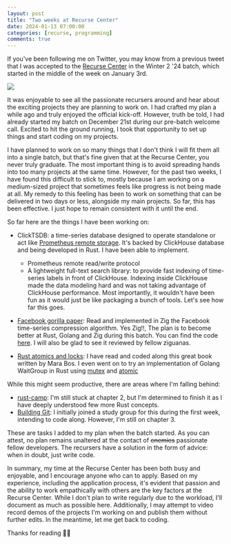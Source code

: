 ```yaml
---
layout: post
title: "Two weeks at Recurse Center"
date: 2024-01-13 07:00:00
categories: [recurse, programming]
comments: true
---
```


If you've been following me on Twitter, you may know from a previous tweet that I was accepted to the [Recurse Center](https://www.recurse.com/) in the Winter 2 '24 batch, which started in the middle of the week on January 3rd.

<!--more-->

![](https://d29xw0ra2h4o4u.cloudfront.net/assets/public_recurser_working-973845079b2a8523c4c802b8f4edba8f4e76fa4769aaffe5a8afe4a8648ca397.jpg)

It was enjoyable to see all the passionate recursers around and hear about the exciting projects they are planning to work on. I had crafted my plan a while ago and truly enjoyed the official kick-off. However, truth be told, I had already started my batch on December 21st during our pre-batch welcome call. Excited to hit the ground running, I took that opportunity to set up things and start coding on my projects.

I have planned to work on so many things that I don't think I will fit them all into a single batch, but that's fine given that at the Recurse Center, you never truly graduate. The most important thing is to avoid spreading hands into too many projects at the same time. However, for the past two weeks, I have found this difficult to stick to, mostly because I am working on a medium-sized project that sometimes feels like progress is not being made at all. My remedy to this feeling has been to work on something that can be delivered in two days or less, alongside my main projects. So far, this has been effective. I just hope to remain consistent with it until the end.

So far here are the things I have been working on:

- ClickTSDB: a time-series database designed to operate standalone or act like [Prometheus remote storage](https://prometheus.io/docs/prometheus/latest/storage/#remote-storage-integrations). It's backed by ClickHouse database and being developed in Rust. I have been able to implement.
    - Prometheus remote read/write protocol
    - A lightweight full-text search library: to provide fast indexing of time-series labels in front of ClickHouse. Indexing inside ClickHouse made the data modeling hard and was not taking advantage of ClickHouse performance. Most importantly, it wouldn't have been fun as it would just be like packaging a bunch of tools. Let's see how far this goes. 

- [Facebook gorilla paper](https://www.vldb.org/pvldb/vol8/p1816-teller.pdf): Read and implemented in Zig the Facebook time-series compression algorithm. Yes Zig!!, The plan is to become better at Rust, Golang and Zig during this batch. You can find the code [here](https://github.com/evanxg852000/gorilla). I will also be glad to see it reviewed by fellow ziguanas.

- [Rust atomics and locks](https://marabos.nl/atomics/): I have read and coded along this great book written by Mara Bos. I even went on to try an implementation of Golang WaitGroup in Rust using [mutex](https://gist.github.com/evanxg852000/af3212ebc1a0d7b1645fb594a43abcfa) and [atomic](https://gist.github.com/evanxg852000/fba7350c09717aa8ff68af20e7cc043f)


While this might seem productive, there are areas where I'm falling behind:
- [rust-camp](https://github.com/rust-lang-ua/rustcamp): I'm still stuck at chapter 2, but I'm determined to finish it as I have deeply understood few more Rust concepts. 
- [Building Git](https://shop.jcoglan.com/building-git/): I initially joined a study group for this during the first week, intending to code along. However, I'm still on chapter 3.

These are tasks I added to my plan when the batch started. As you can attest, no plan remains unaltered at the contact of ~~enemies~~ passionate fellow developers. The recursers have a solution in the form of advice: when in doubt, just write code.

In summary, my time at the Recurse Center has been both busy and enjoyable, and I encourage anyone who can to apply. Based on my experience, including the application process, it's evident that passion and the ability to work empathically with others are the key factors at the Recurse Center. While I don't plan to write regularly due to the workload, I'll document as much as possible here. Additionally, I may attempt to video record demos of the projects I'm working on and publish them without further edits. In the meantime, let me get back to coding.

Thanks for reading 👋🏾
